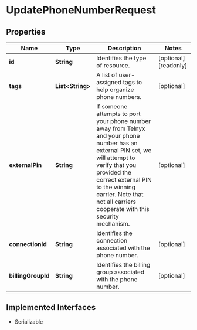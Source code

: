

# UpdatePhoneNumberRequest

## Properties

Name | Type | Description | Notes
------------ | ------------- | ------------- | -------------
**id** | **String** | Identifies the type of resource. |  [optional] [readonly]
**tags** | **List&lt;String&gt;** | A list of user-assigned tags to help organize phone numbers. |  [optional]
**externalPin** | **String** | If someone attempts to port your phone number away from Telnyx and your phone number has an external PIN set, we will attempt to verify that you provided the correct external PIN to the winning carrier. Note that not all carriers cooperate with this security mechanism. |  [optional]
**connectionId** | **String** | Identifies the connection associated with the phone number. |  [optional]
**billingGroupId** | **String** | Identifies the billing group associated with the phone number. |  [optional]


## Implemented Interfaces

* Serializable


